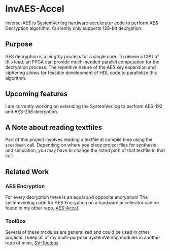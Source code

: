 # InvAES-Accel

Inverse-AES is SystemVerilog hardware accelerator code to perform AES Decryption algorithm. Currently only supports 128-bit decryption.

## Purpose

AES decryption is a lengthy process for a single core. To relieve a CPU of this load, an FPGA can provide much-needed parallel computation for the decryption process. The repetitive nature of the AES key expansion and ciphering allows for feasible development of HDL code to parallelize this algorithm.

## Upcoming features

I am currently working on extending the SystemVerilog to perform AES-192 and AES-256 decryption.

## A Note about reading textfiles

Part of this project involves reading a textfile at compile time using the `$readmemh` call. Depending on where you place project files for synthesis and simulation, you may have to change the listed path of that textfile in that call.

## Related Work

### AES Encryption

For every decryption there is an equal and opposite encryption! The systemverilog code for AES Encryption on a hardware accelerator can be found in my other repo, [AES-Accel](https://github.com/onesmallskipforman/AES-Accel).

### ToolBox

Several of these modules are generalized and could be used in other projects. I keep all of my multi-purpose SystemVerilog modules in another repo of mine, [SV-Toolbox](https://github.com/onesmallskipforman/SV-Toolbox).